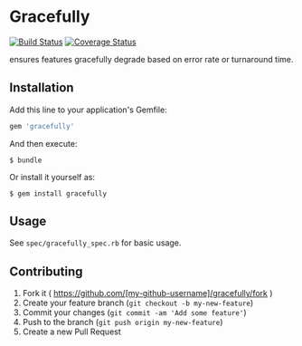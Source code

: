 # Gracefully

[![Build Status](https://travis-ci.org/crowdworks/gracefully.svg?branch=master)](https://travis-ci.org/crowdworks/gracefully)
[![Coverage Status](https://coveralls.io/repos/crowdworks/gracefully/badge.png?branch=master)](https://coveralls.io/r/crowdworks/gracefully?branch=master)

ensures features gracefully degrade based on error rate or turnaround time.

## Installation

Add this line to your application's Gemfile:

```ruby
gem 'gracefully'
```

And then execute:

    $ bundle

Or install it yourself as:

    $ gem install gracefully

## Usage

See `spec/gracefully_spec.rb` for basic usage.

## Contributing

1. Fork it ( https://github.com/[my-github-username]/gracefully/fork )
2. Create your feature branch (`git checkout -b my-new-feature`)
3. Commit your changes (`git commit -am 'Add some feature'`)
4. Push to the branch (`git push origin my-new-feature`)
5. Create a new Pull Request
